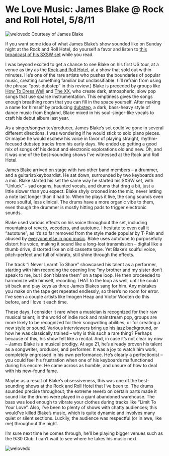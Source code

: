 # We Love Music: James Blake @ Rock and Roll Hotel, 5/8/11
![welovedc](/images/blake1_5705161789_o.jpg "blake1")
Courtesy of James Blake

If you want some idea of what James Blake’s show sounded like on Sunday night at the Rock and Roll Hotel, do yourself a favor and listen to [this broadcast of his SXSW set](http://www.npr.org/2011/04/07/134531765/sxsw-2011-james-blake-live-in-concert) while you read.

I was beyond excited to get a chance to see Blake on his first US tour, at a venue as tiny as the [Rock and Roll Hotel](http://www.rockandrollhoteldc.com/portal/), at a show that sold out within minutes. He’s one of the rare artists who pushes the boundaries of popular music, creating something familiar but unclassifiable. (I’ll refrain from using the phrase “post-dubstep” in this review.) Blake is preceded by groups like [How To Dress Well](http://howtodresswell.blogspot.com/) and [The XX](http://thexx.info/), who create dark, atmospheric, slow pop songs that use sparse instrumentation. This emptiness gives the songs enough breathing room that you can fill in the space yourself. After making a name for himself by producing [dubstep](http://vimeo.com/11396674), a dark, bass-heavy style of dance music from England, Blake mixed in his soul-singer-like vocals to craft his debut album last year.

As a singer/songwriter/producer, James Blake’s set could’ve gone in several different directions. I was wondering if he would stick to solo piano pieces. Or maybe he would eschew his voice in favor of playing straight, rhythm-focused dubstep tracks from his early days. We ended up getting a good mix of songs off his debut and electronic explorations old and new. Oh, and it was one of the best-sounding shows I’ve witnessed at the Rock and Roll Hotel.


James Blake arrived on stage with two other band members – a drummer, and a guitarist/keyboardist. He sat down, surrounded by two keyboards and a mic. Blake started his set the same way he started his SXSW set, with “Unluck” – sad organs, haunted vocals, and drums that drag a bit, just a little slower than you expect. Blake shyly crooned into the mic, never letting a note last longer than it had to. When he plays it live, the song sounds even more soulful, less clinical. The drums have a more organic vibe to them, even though the drummer is mostly hitting pads to trigger electronic sounds.

Blake used various effects on his voice throughout the set, including mountains of reverb, [vocoders](http://en.wikipedia.org/wiki/Vocoder), and autotune. I hesitate to even call it “autotune”, as it’s so far removed from the style made popular by T-Pain and abused by [everyone else in pop music](http://www.hometracked.com/2008/02/05/auto-tune-abuse-in-pop-music-10-examples/). Blake uses autotune to purposefully distort his voice, making it sound like a long-lost transmission – digital like a thumb drive, distorted like an old cassette tape. Yet Blake’s soulful voice, pitch-perfect and full of vibrato, still shine through the effects.

The track “I Never Learnt To Share” showcased his talent as a performer, starting with him recording the opening line “my brother and my sister don’t speak to me, but I don’t blame them” on a tape loop. He then proceeded to harmonize with himself, recording THAT to the loop as well, until he could sit back and play keys as three James Blakes sang for him. Any mistakes you make on the tape get repeated endlessly, so there’s no room for error. I’ve seen a couple artists like Imogen Heap and Victor Wooten do this before, and I love it each time.

These days, I consider it rare when a musician is recognized for their raw musical talent; in the world of indie rock and mainstream pop, groups are more likely to be recognized for their songwriting abilities, or for creating a new style or sound. Various interviewers bring up his jazz background, or how he was classically trained – why is this such a rare thing? Perhaps because of this, his show felt like a recital. And, in case it’s not clear by now – James Blake is a musical prodigy. At age 21, he’s already proven his talent as a songwriter, producer, and performer. It was a joy to watch him work, completely engrossed in his own performance. He’s clearly a perfectionist – you could feel his frustration when one of his keyboards malfunctioned during his encore. He came across as humble, and unsure of how to deal with his new-found fame.

Maybe as a result of Blake’s obsessiveness, this was one of the best-sounding shows at the Rock and Roll Hotel that I’ve been to. The drums sounded precise throughout; the extreme reverb on certain parts made it sound like the drums were played in a giant abandoned warehouse. The bass was loud enough to vibrate your clothes during tracks like “Limit To Your Love”. Also, I’ve been to plenty of shows with chatty audiences; this would’ve killed Blake’s music, which is quite dynamic and involves many quiet or silent sections. Luckily, the audience was respectful (or in awe, like me) throughout the night.

I’m sure next time he comes through, he’ll be playing bigger venues such as the 9:30 Club. I can’t wait to see where he takes his music next.

![welovedc](/images/blake-setlist_5705710444_o.jpg "Blake Setlist")